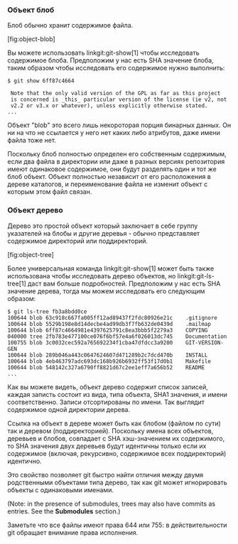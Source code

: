### Объект блоб ###

Блоб обычно хранит содержимое файла.

[fig:object-blob]

Вы можете использовать linkgit:git-show[1] чтобы исследовать содержимое блоба. 
Предположим у нас есть SHA значение блоба, таким образом чтобы исследовать его содержимое нужно выполнить:

    $ git show 6ff87c4664

     Note that the only valid version of the GPL as far as this project
     is concerned is _this_ particular version of the license (ie v2, not
     v2.2 or v3.x or whatever), unless explicitly otherwise stated.
    ...

Объект "blob" это всего лишь некороторая порция бинарных данных. Он ни на что не ссылается у него нет каких либо атрибутов, даже имени файла тоже нет.

Поскольку блоб полностью определен его собственным содержимым, если два файла в директории или даже в разных версиях репозитория имеют одинаковое содержимое, они будут разделять один и тот же блоб объект. Объект полностью независит от его расположения в дереве каталогов, и переименование файла не изменит объект с которым этом файл связан.

### Объект дерево ###

Дерево это простой объект который заключает в себе группу указателей на блобы и другие деревья - обычно представляет содержимое директорий или поддиректорий.

[fig:object-tree]

Более универсальная команда linkgit:git-show[1] может быть также использована чтобы исследовать дерево объектов, но linkgit:git-ls-tree[1] даст вам больше подробностей.  Предположим у нас есть SHA значение дерева, тогда мы можем исследовать его следующим образом:

    $ git ls-tree fb3a8bdd0ce
    100644 blob 63c918c667fa005ff12ad89437f2fdc80926e21c    .gitignore
    100644 blob 5529b198e8d14decbe4ad99db3f7fb632de0439d    .mailmap
    100644 blob 6ff87c4664981e4397625791c8ea3bbb5f2279a3    COPYING
    040000 tree 2fb783e477100ce076f6bf57e4a6f026013dc745    Documentation
    100755 blob 3c0032cec592a765692234f1cba47dfdcc3a9200    GIT-VERSION-GEN
    100644 blob 289b046a443c0647624607d471289b2c7dcd470b    INSTALL
    100644 blob 4eb463797adc693dc168b926b6932ff53f17d0b1    Makefile
    100644 blob 548142c327a6790ff8821d67c2ee1eff7a656b52    README
    ...

Как вы можете видеть, объект дерево содержит список записей, каждая записть состоит из вида, типа объекта, SHA1 значения, и имени соответственно. Записи отсортированы по имени. Так выглядит содержимое одной директории дерева.

Ссылка на объект в дереве может быть как блобом (файлом по сути) так и деревом (поддиректорией). Поскольку имена всех объектов, деревьев и блобов, совпадает с SHA хэш-значением их содержимого, то SHA значения двух деревьев будут идентичны только если их содержимое (включая, рекурсивно, содержимое всех поддиректорий) идентично.

Это свойство позволяет git быстро найти отличия между двумя родственными объектами типа дерево, так как git может игнорировать объекты с одинаковыми именами.

(Note: in the presence of submodules, trees may also have commits as
entries.  See the **Submodules** section.)

Заметьте что все файлы имеют права 644 или 755: в действительности git обращает внимание права исполнения.

